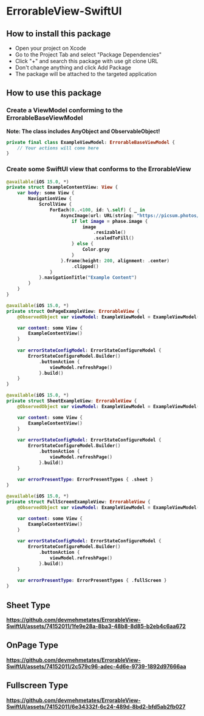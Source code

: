 # ErrorableView-SwiftUI
 
## How to install this package 

+ Open your project on Xcode
+ Go to the Project Tab and select "Package Dependencies"
+ Click "+" and search this package with use git clone URL
+ Don't change anything and click Add Package
+ The package will be attached to the targeted application

## How to use this package
### Create a ViewModel conforming to the ErrorableBaseViewModel
<b>Note:<b> The class includes AnyObject and ObservableObject!

```swift
private final class ExampleViewModel: ErrorableBaseViewModel {
    // Your actions will come here
}
```
### Create some SwiftUI view that conforms to the ErrorableView
```swift
@available(iOS 15.0, *)
private struct ExampleContentView: View {
    var body: some View {
        NavigationView {
            ScrollView {
                ForEach(0..<100, id: \.self) { _ in
                    AsyncImage(url: URL(string: "https://picsum.photos/1000")) { phase in
                        if let image = phase.image {
                            image
                                .resizable()
                                .scaledToFill()
                        } else {
                            Color.gray
                        }
                    }.frame(height: 200, alignment: .center)
                        .clipped()
                }
            }.navigationTitle("Example Content")
        }
    }
}

@available(iOS 15.0, *)
private struct OnPageExampleView: ErrorableView {
    @ObservedObject var viewModel: ExampleViewModel = ExampleViewModel()

    var content: some View {
        ExampleContentView()
    }
    
    var errorStateConfigModel: ErrorStateConfigureModel {
        ErrorStateConfigureModel.Builder()
            .buttonAction {
                viewModel.refreshPage()
            }.build()
    }
}

@available(iOS 15.0, *)
private struct SheetExampleView: ErrorableView {
    @ObservedObject var viewModel: ExampleViewModel = ExampleViewModel()

    var content: some View {
        ExampleContentView()
    }
    
    var errorStateConfigModel: ErrorStateConfigureModel {
        ErrorStateConfigureModel.Builder()
            .buttonAction {
                viewModel.refreshPage()
            }.build()
    }
    
    var errorPresentType: ErrorPresentTypes { .sheet }
}

@available(iOS 15.0, *)
private struct FullScreenExampleView: ErrorableView {
    @ObservedObject var viewModel: ExampleViewModel = ExampleViewModel()

    var content: some View {
        ExampleContentView()
    }
    
    var errorStateConfigModel: ErrorStateConfigureModel {
        ErrorStateConfigureModel.Builder()
            .buttonAction {
                viewModel.refreshPage()
            }.build()
    }
    
    var errorPresentType: ErrorPresentTypes { .fullScreen }
}
```

## Sheet Type
https://github.com/devmehmetates/ErrorableView-SwiftUI/assets/74152011/1fe9e28a-8ba3-48b8-8d85-b2eb4c6aa672

## OnPage Type
https://github.com/devmehmetates/ErrorableView-SwiftUI/assets/74152011/2c579c96-adec-4d6e-9739-1892d97666aa

## Fullscreen Type
https://github.com/devmehmetates/ErrorableView-SwiftUI/assets/74152011/6e34332f-6c24-489d-8bd2-bfd5ab2fb027
